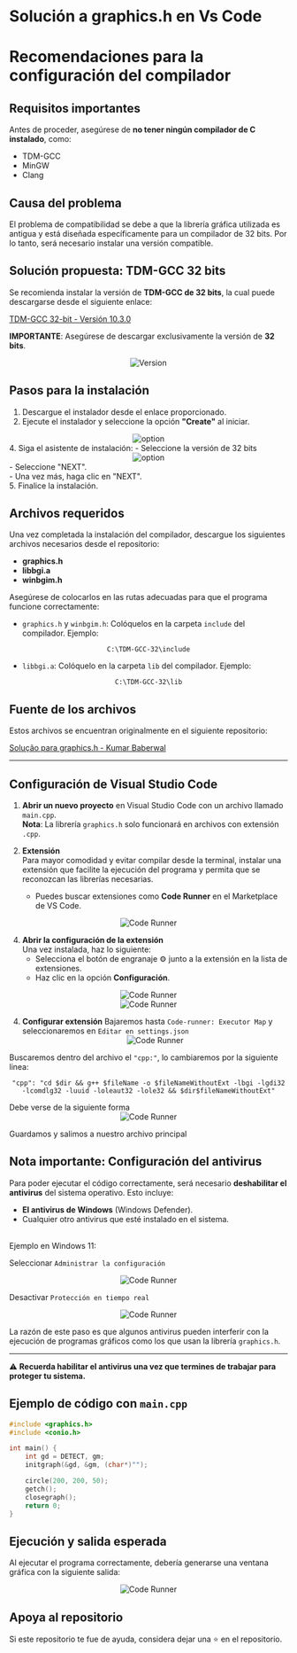 # Solución a graphics.h en Vs Code

# Recomendaciones para la configuración del compilador

## Requisitos importantes

Antes de proceder, asegúrese de **no tener ningún compilador de C instalado**, como:
- TDM-GCC
- MinGW
- Clang

## Causa del problema
El problema de compatibilidad se debe a que la librería gráfica utilizada es antigua y está diseñada específicamente para un compilador de 32 bits. Por lo tanto, será necesario instalar una versión compatible.

## Solución propuesta: TDM-GCC 32 bits
Se recomienda instalar la versión de **TDM-GCC de 32 bits**, la cual puede descargarse desde el siguiente enlace:

[TDM-GCC 32-bit - Versión 10.3.0](https://jmeubank.github.io/tdm-gcc/articles/2021-05/10.3.0-release)

**IMPORTANTE**: Asegúrese de descargar exclusivamente la versión de **32 bits**.
<div align="center">
    <img src="https://github.com/user-attachments/assets/7190aa30-08d5-4ea7-8d69-9a789a1f5356" alt="Version" />
</div>

## Pasos para la instalación
1. Descargue el instalador desde el enlace proporcionado.
2. Ejecute el instalador y seleccione la opción **"Create"** al iniciar.
<div align="center">
    <img src="https://github.com/user-attachments/assets/b32b6d32-6cc4-4827-a503-4a0118d51a41" alt="option" />
</div>
4. Siga el asistente de instalación:
   - Seleccione la versión de 32 bits
  <div align="center">
    <img src="https://github.com/user-attachments/assets/b9ef5652-fb15-4a43-9af8-02516f80c678" alt="option" />
  </div>
   - Seleccione "NEXT". <br>
   - Una vez más, haga clic en "NEXT". <br>
5. Finalice la instalación.

## Archivos requeridos

Una vez completada la instalación del compilador, descargue los siguientes archivos necesarios desde el repositorio:

- **graphics.h**  
- **libbgi.a**  
- **winbgim.h**

Asegúrese de colocarlos en las rutas adecuadas para que el programa funcione correctamente:
- `graphics.h` y `winbgim.h`: Colóquelos en la carpeta `include` del compilador. Ejemplo:
<div align="center">
  
`C:\TDM-GCC-32\include`
</div>

- `libbgi.a`: Colóquelo en la carpeta `lib` del compilador. Ejemplo:
<div align="center">
  
`C:\TDM-GCC-32\lib`
</div>

## Fuente de los archivos

Estos archivos se encuentran originalmente en el siguiente repositorio:

[Solução para graphics.h - Kumar Baberwal](https://github.com/kumarbaberwal/Solution-to-graphics.h/tree/main)

---
## Configuración de Visual Studio Code

1. **Abrir un nuevo proyecto** en Visual Studio Code con un archivo llamado `main.cpp`.  
   **Nota**: La librería `graphics.h` solo funcionará en archivos con extensión `.cpp`.

2. **Extensión**  
   Para mayor comodidad y evitar compilar desde la terminal, instalar una extensión que facilite la ejecución del programa y permita que se reconozcan las librerías necesarias.
   - Puedes buscar extensiones como **Code Runner** en el Marketplace de VS Code.
<div align="center">
    <img src="https://github.com/user-attachments/assets/5c94c541-cc15-4456-a080-92cc4b706667" alt="Code Runner" />
</div>

4. **Abrir la configuración de la extensión**  
   Una vez instalada, haz lo siguiente:
   - Selecciona el botón de engranaje ⚙️ junto a la extensión en la lista de extensiones.
   - Haz clic en la opción **Configuración**.
   
<div align="center">
    <img src="https://github.com/user-attachments/assets/0c27bfbf-be2e-491a-85d7-1308bb1ce889" alt="Code Runner" />
</div>
<div align="center">
    <img src="https://github.com/user-attachments/assets/c5f48395-6010-4cd6-b5d3-62cb7dbd3ffa" alt="Code Runner" />
</div>

4. **Configurar extensión**
   Bajaremos hasta `Code-runner: Executor Map` y seleccionaremos en `Editar en settings.json`
   <div align="center">
    <img src="https://github.com/user-attachments/assets/374cccf0-282c-43d1-b12c-f28d540a06bb" alt="Code Runner" />
</div>

   Buscaremos dentro del archivo el `"cpp:"`, lo cambiaremos por la siguiente linea:
<div align="center">
  
    "cpp": "cd $dir && g++ $fileName -o $fileNameWithoutExt -lbgi -lgdi32 -lcomdlg32 -luuid -loleaut32 -lole32 && $dir$fileNameWithoutExt"
</div>
  Debe verse de la siguiente forma
<div align="center">
    <img src="https://github.com/user-attachments/assets/2280679b-77bc-45cd-b3a7-0cb20bbe6944" alt="Code Runner" />
</div>

  Guardamos y salimos a nuestro archivo principal
  
## Nota importante: Configuración del antivirus

Para poder ejecutar el código correctamente, será necesario **deshabilitar el antivirus** del sistema operativo. Esto incluye:

- **El antivirus de Windows** (Windows Defender).
- Cualquier otro antivirus que esté instalado en el sistema. <br>
<br>
Ejemplo en Windows 11:

Seleccionar `Administrar la configuración`
<div align="center">
    <img src="https://github.com/user-attachments/assets/212443a1-25e9-4f7e-b8f0-f812872f5b77" alt="Code Runner" />
</div>

Desactivar `Protección en tiempo real`
<div align="center">
    <img src="https://github.com/user-attachments/assets/5c91548e-f5d9-4296-b0a1-5c4d601d5e46" alt="Code Runner" />
</div>

La razón de este paso es que algunos antivirus pueden interferir con la ejecución de programas gráficos como los que usan la librería `graphics.h`. 

---

⚠️ **Recuerda habilitar el antivirus una vez que termines de trabajar para proteger tu sistema.**

## Ejemplo de código con `main.cpp`

```cpp
#include <graphics.h>
#include <conio.h>

int main() {
    int gd = DETECT, gm;
    initgraph(&gd, &gm, (char*)"");

    circle(200, 200, 50);
    getch();
    closegraph();
    return 0;
}
```
## Ejecución y salida esperada

Al ejecutar el programa correctamente, debería generarse una ventana gráfica con la siguiente salida:
<div align="center">
    <img src="https://github.com/user-attachments/assets/6b8df63d-337f-45b6-a124-994a67e51525" alt="Code Runner" />
</div>

## Apoya al repositorio

Si este repositorio te fue de ayuda, considera dejar una ⭐ en el repositorio. 

